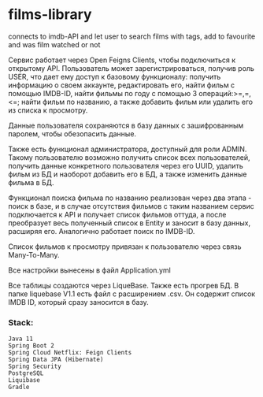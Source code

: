 # films-library
connects to imdb-API and let user to search films with tags, add to favourite and was film watched or not

Сервис работает через Open Feigns Clients, чтобы подключиться к открытому API.
Пользователь может зарегистрироваться, получив роль USER, что дает ему доступ к базовому функционалу: получить информацию о своем аккаунте, редактировать его, найти фильм с помощью IMDB-ID, найти фильмы по году с помощью 3 операций:>=,=,<=; найти фильм по названию, а также добавить фильм или удалить его из списка к просмотру.

Данные пользователя сохраняются в базу данных с зашифрованным паролем, чтобы обезопасить данные.

Также есть функционал администратора, доступный для роли ADMIN. Такому пользователю возможно получить список всех пользователей, получить данные конкретного пользователя через его UUID, удалить фильм из БД и наоборот добавить его в БД, а также изменить данные фильма в БД.

Функционал поиска фильма по названию реализован через два этапа - поиск в базе, и в случае отсутствия фильмов с таким названием сервис подключается к API и получает список фильмов оттуда, а после преобразует весь полученный список в Entity и заносит в базу данных, расширяя его. Аналогично работает поиск по IMDB-ID.

Список фильмов к просмотру привязан к пользователю через связь Many-To-Many.

Все настройки вынесены в файл Application.yml

Все таблицы создаются через LiqueBase. Также есть прогрев БД. В папке liquebase V1.1 есть файл с расширением .csv. Он содержит список IMDB ID, который сразу заносится в базу.

### Stack:
```
Java 11
Spring Boot 2
Spring Cloud Netflix: Feign Clients
Spring Data JPA (Hibernate)
Spring Security
PostgreSQL
Liquibase
Gradle 
```
